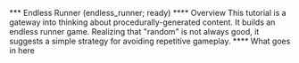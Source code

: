 *** Endless Runner (endless_runner; ready)
**** Overview
This tutorial is a gateway into thinking about procedurally-generated content.
It builds an endless runner game.  Realizing that "random" is not always good,
it suggests a simple strategy for avoiding repetitive gameplay.
**** What goes in here


